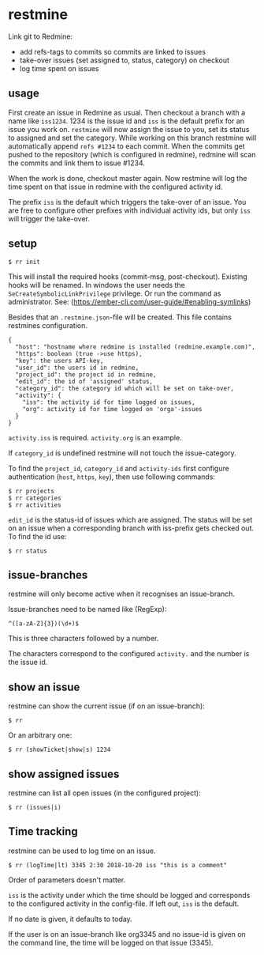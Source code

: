 # restmine

Link git to Redmine:

* add refs-tags to commits so commits are linked to issues
* take-over issues (set assigned to, status, category) on checkout
* log time spent on issues


## usage

First create an issue in Redmine as usual. Then checkout a branch with a name
like `iss1234`. 1234 is the issue id and `iss` is the default prefix for an
issue you work on. `restmine` will now assign the issue to you, set its status
to assigned and set the category. While working on this branch restmine will
automatically append `refs #1234` to each commit. When the commits get pushed
to the repository (which is configured in redmine), redmine will scan the
commits and link them to issue #1234.

When the work is done, checkout master again. Now restmine will log the time
spent on that issue in redmine with the configured activity id.


The prefix `iss` is the default which triggers the take-over of an issue. You
are free to configure other prefixes with individual activity ids, but only
`iss` will trigger the take-over.


## setup

    $ rr init

This will install the required hooks (commit-msg, post-checkout). Existing
hooks will be renamed. In windows the user needs the
`SeCreateSymbolicLinkPrivilege` privilege. Or run the command as administrator.
See: (https://ember-cli.com/user-guide/#enabling-symlinks)

Besides that an `.restmine.json`-file will be created. This file contains
restmines configuration.

    {
      "host": "hostname where redmine is installed (redmine.example.com)",
      "https": boolean (true ->use https),
      "key": the users API-key,
      "user_id": the users id in redmine,
      "project_id": the project id in redmine,
      "edit_id": the id of 'assigned' status,
      "category_id": the category id which will be set on take-over,
      "activity": {
        "iss": the activity id for time logged on issues,
        "org": activity id for time logged on 'orga'-issues
      }
    }

`activity.iss` is required. `activity.org` is an example.

If `category_id` is undefined restmine will not touch the issue-category.

To find the `project_id`, `category_id` and `activity-ids` first configure
authentication (`host`, `https`, `key`), then use following commands:

    $ rr projects
    $ rr categories
    $ rr activities

`edit_id` is the status-id of issues which are assigned. The status will be set
on an issue when a corresponding branch with iss-prefix gets checked out. To
find the id use:

    $ rr status


## issue-branches

restmine will only become active when it recognises an issue-branch.

Issue-branches need to be named like (RegExp):

    ^([a-zA-Z]{3})(\d+)$

This is three characters followed by a number.

The characters correspond to the configured `activity.`
and the number is the issue id.

## show an issue

restmine can show the current issue (if on an issue-branch):

    $ rr

Or an arbitrary one:

    $ rr (showTicket|show|s) 1234

## show assigned issues

restmine can list all open issues (in the configured project):

    $ rr (issues|i)

## Time tracking

restmine can be used to log time on an issue.

    $ rr (logTime|lt) 3345 2:30 2018-10-20 iss "this is a comment"

Order of parameters doesn't matter.

`iss` is the activity under which the time should be logged and corresponds to
the configured activity in the config-file. If left out, `iss` is the default.

If no date is given, it defaults to today.

If the user is on an issue-branch like org3345 and no issue-id is given
on the command line, the time will be logged on that issue (3345).
